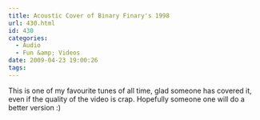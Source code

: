 ```yaml
---
title: Acoustic Cover of Binary Finary's 1998
url: 430.html
id: 430
categories:
  - Audio
  - Fun &amp; Videos
date: 2009-04-23 19:00:26
tags:
---
```


This is one of my favourite tunes of all time, glad someone has covered it, even if the quality of the video is crap. Hopefully someone one will do a better version :)<!-- more -->

<object width="480" height="385"><param name="movie" value="https://www.youtube.com/v/c44m64i0aKc&hl=en&fs=1&color1=0x402061&color2=0x9461ca"></param><param name="allowFullScreen" value="true"></param><param name="allowscriptaccess" value="always"></param><embed src="https://www.youtube.com/v/c44m64i0aKc&hl=en&fs=1&color1=0x402061&color2=0x9461ca" type="application/x-shockwave-flash" allowscriptaccess="always" allowfullscreen="true" width="480" height="385"></embed></object>
